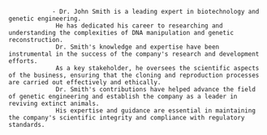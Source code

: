 				- Dr. John Smith is a leading expert in biotechnology and genetic engineering.
				 He has dedicated his career to researching and understanding the complexities of DNA manipulation and genetic reconstruction.
				 Dr. Smith's knowledge and expertise have been instrumental in the success of the company's research and development efforts.
				 As a key stakeholder, he oversees the scientific aspects of the business, ensuring that the cloning and reproduction processes are carried out effectively and ethically.
				 Dr. Smith's contributions have helped advance the field of genetic engineering and establish the company as a leader in reviving extinct animals.
				 His expertise and guidance are essential in maintaining the company's scientific integrity and compliance with regulatory standards.












